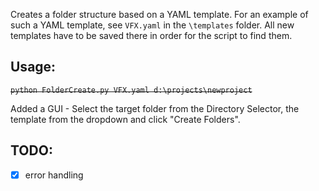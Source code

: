 Creates a folder structure based on a YAML template. For an example of such a YAML template, see ```VFX.yaml``` in the ```\templates``` folder. All new templates have to be saved there in order for the script to find them.

## Usage:
~~```python FolderCreate.py VFX.yaml d:\projects\newproject```~~

Added a GUI - Select the target folder from the Directory Selector, the template from the dropdown and click "Create Folders".

## TODO:
- [x] error handling
